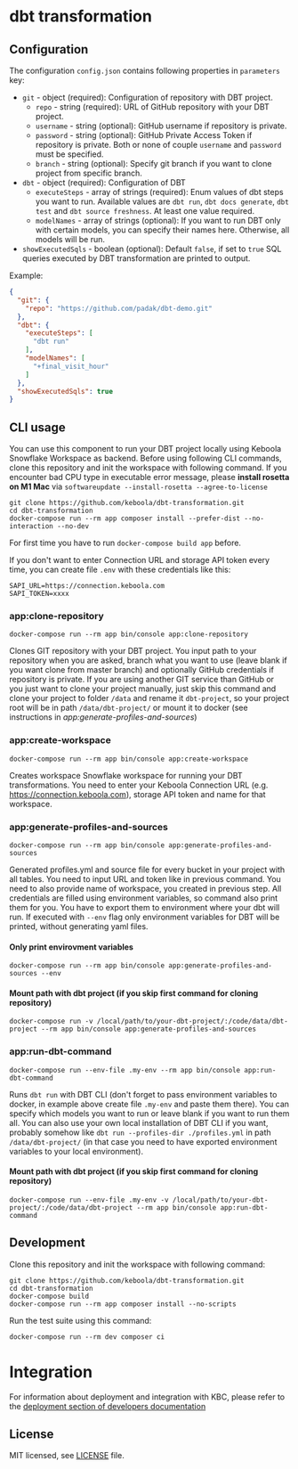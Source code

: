 
# dbt transformation

## Configuration

The configuration `config.json` contains following properties in `parameters` key:
- `git` - object (required): Configuration of repository with DBT project.
    - `repo` - string (required): URL of GitHub repository with your DBT project.
    - `username` - string (optional): GitHub username if repository is private.
    - `password` - string (optional): GitHub Private Access Token if repository is private. Both or none of couple `username` and `password` must be specified.
    - `branch` - string (optional): Specify git branch if you want to clone project from specific branch.
- `dbt` - object (required): Configuration of DBT
    - `executeSteps` - array of strings (required): Enum values of dbt steps you want to run. Available values are `dbt run`, `dbt docs generate`, `dbt test` and `dbt source freshness`. At least one value required.
    - `modelNames` - array of strings (optional): If you want to run DBT only with certain models, you can specify their names here. Otherwise, all models will be run.
- `showExecutedSqls` - boolean (optional): Default `false`, if set to `true` SQL queries executed by DBT transformation are printed to output.

Example:
```json
{
  "git": {
    "repo": "https://github.com/padak/dbt-demo.git"
  },
  "dbt": {
    "executeSteps": [
      "dbt run"
    ],
    "modelNames": [
      "+final_visit_hour"
    ]
  },
  "showExecutedSqls": true
}
```

## CLI usage


You can use this component to run your DBT project locally using Keboola Snowflake Workspace as backend. Before using following CLI commands, clone this repository and init the workspace with following command. If you encounter bad CPU type in executable error message, please **install rosetta on M1 Mac** via `softwareupdate --install-rosetta --agree-to-license` 

```shell
git clone https://github.com/keboola/dbt-transformation.git
cd dbt-transformation
docker-compose run --rm app composer install --prefer-dist --no-interaction --no-dev
```

For first time you have to run `docker-compose build app` before. 

If you don't want to enter Connection URL and storage API token every time, you can create file `.env` with these credentials like this:
```dotenv
SAPI_URL=https://connection.keboola.com
SAPI_TOKEN=xxxx
```

### app:clone-repository
```shell
docker-compose run --rm app bin/console app:clone-repository
```
Clones GIT repository with your DBT project. You input path to your repository when you are asked, branch what you want to use (leave blank if you want clone from master branch) and optionally GitHub credentials if repository is private. If you are using another GIT service than GitHub or you just want to clone your project manually, just skip this command and clone your project to folder `/data` and rename it `dbt-project`, so your project root will be in path `/data/dbt-project/` or mount it to docker (see instructions in *app:generate-profiles-and-sources*)

### app:create-workspace
```shell
docker-compose run --rm app bin/console app:create-workspace
```
Creates workspace Snowflake workspace for running your DBT transformations. You need to enter your Keboola Connection URL (e.g. https://connection.keboola.com), storage API token and name for that workspace.

### app:generate-profiles-and-sources
```shell
docker-compose run --rm app bin/console app:generate-profiles-and-sources
```
Generated profiles.yml and source file for every bucket in your project with all tables. You need to input URL and token like in previous command. You need to also provide name of workspace, you created in previous step. All credentials are filled using environment variables, so command also print them for you. You have to export them to environment where your dbt will run. If executed with `--env` flag only environment variables for DBT will be printed, without generating yaml files.
#### Only print envirovment variables
```shell
docker-compose run --rm app bin/console app:generate-profiles-and-sources --env
```
#### Mount path with dbt project (if you skip first command for cloning repository)
```shell
docker-compose run -v /local/path/to/your-dbt-project/:/code/data/dbt-project --rm app bin/console app:generate-profiles-and-sources
```

### app:run-dbt-command
```shell
docker-compose run --env-file .my-env --rm app bin/console app:run-dbt-command
```
Runs `dbt run` with DBT CLI (don't forget to pass environment variables to docker, in example above create file `.my-env` and paste them there). You can specify which models you want to run or leave blank if you want to run them all. You can also use your own local installation of DBT CLI if you want, probably somehow like `dbt run --profiles-dir ./profiles.yml` in path `/data/dbt-project/` (in that case you need to have exported environment variables to your local environment).

#### Mount path with dbt project (if you skip first command for cloning repository)
```shell
docker-compose run --env-file .my-env -v /local/path/to/your-dbt-project/:/code/data/dbt-project --rm app bin/console app:run-dbt-command
```

## Development
 
Clone this repository and init the workspace with following command:

```shell
git clone https://github.com/keboola/dbt-transformation.git
cd dbt-transformation
docker-compose build
docker-compose run --rm app composer install --no-scripts
```

Run the test suite using this command:

```shell
docker-compose run --rm dev composer ci
```
 
# Integration

For information about deployment and integration with KBC, please refer to the [deployment section of developers documentation](https://developers.keboola.com/extend/component/deployment/) 

## License

MIT licensed, see [LICENSE](./LICENSE) file.
